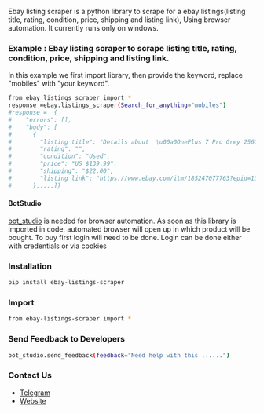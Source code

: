 Ebay listing scraper is a python library to scrape for a ebay listings(listing title, rating, condition, price, shipping and listing link), Using browser automation. 
It currently runs only on windows.

### Example : Ebay listing scraper to scrape listing title, rating, condition, price, shipping and listing link.
In this example we first import library, then provide the keyword, replace "mobiles" with "your keyword".
```sh
from ebay_listings_scraper import *
response =ebay.listings_scraper(Search_for_anything="mobiles")
#response =  {
#    "errors": [],
#    "body": [
#      {
#        "listing title": "Details about  \u00a0OnePlus 7 Pro Grey 256GB T Mobile Unlocked Android Smartphone",
#        "rating": "",
#        "condition": "Used",
#        "price": "US $139.99",
#        "shipping": "$22.00",
#        "listing link": "https://www.ebay.com/itm/185247077763?epid=13033706096&_trkparms=ispr%3D1&hash=item2b21961583:g:Fp0AAOSwidVh2NuL&amdata=enc%3AAQAGAAACkPYe5NmHp%252B2JMhMi7yxGiTJkPrKr5t53CooMSQt2orsS7UXID%252BRPOSNsnm8kYPghtOQvMzn71Ze3c1eI8kOjV8CUTM6CRIElR2UPuukAW6yoGNjbJDRQsTVqgnlY%252FqPDmPPmRZGwiNuemveNELqbTqaNEzGabvenhQYoMQ7p7kh%252BDtD%252BpXNGKyCMWDZcIb0ETnsssMPqexq8p%252F90AEDnYib8VGrQ7LKMi0BeYNl%252B8MQH68UynHGD77hVnBh8ZW6anGzoGmNab3UUq8b6emBf1fr%252Ffg6k2nXuH%252FfmL8jGr4nM33bwB1Dd0ZSk5clVFkIA2U1C2we9KpSoWmaWLmI8sjv7GPIO72ucdEqQHGBd6zCSNTEBrtnUhwyKn1Q8Bksn0IM1knVXA%252FQTnZtr%252BfeXlVR8u6RID822IjCKug8h5BjmkxCbSUyh%252FOxle%252BO6jdT2YlWUELVxTXWQPNqwqYsg%252B8S9h43C1kiLPgTlL7QcL9xflTH0se8RJqpu0Nkfs0y2%252B9dZLun4ilkTHZSoGJC3ocm3PepKLDJqRTZKPqgc45XcYVR90Cg4A27CYZTT5UQB3vuIESh%252FWNxdI9tB7nio3gPXhbRA47BBCrj7GyjIUi6NDDfavMI41f581f0w849ewGSN2tHujbVYdoIjA2XFicKtmJmehEzsGJtltOHu3eau45mp5ENuMprzO85mptAIY30hP%252BNBGigJpRoAoijrCina8b7G8QCxmGUX%252FsagZJ2SHibj2hf12ptN6dkjcFFGLZT515eU%252B%252Fkxt2K7iMqlVHOevbiba0JKBro6KSQD58yaIJas09zWeBgHuNQuhNkjEJYSX7qDLSXLNsM02HMPx%252BijPo11T3DT9L%252FCRjwEz6sE%7Cclp%3A2334524%7Ctkp%3ABFBMnqPIqcpf"
#      },....]}

```

#### BotStudio
[bot_studio](https://pypi.org/project/bot_studio/) is needed for browser automation. As soon as this library is imported in code, automated browser will open up in which product will be bought. To buy first login will need to be done. Login can be done either with credentials or via cookies


### Installation

```sh
pip install ebay-listings-scraper
```

### Import
```sh
from ebay-listings-scraper import *
```

### Send Feedback to Developers
```sh
bot_studio.send_feedback(feedback="Need help with this ......")
```

### Contact Us
* [Telegram](https://t.me/datakund)
* [Website](https://datakund.com)

